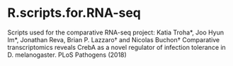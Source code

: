 # R.scripts.for.RNA-seq

Scripts used for the comparative RNA-seq project:
Katia Troha*, Joo Hyun Im*, Jonathan Reva, Brian P. Lazzaro† and Nicolas Buchon† Comparative transcriptomics reveals CrebA as a novel regulator of infection tolerance in D. melanogaster. PLoS Pathogens (2018)


